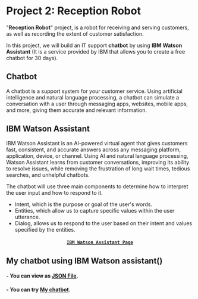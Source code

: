 # Project 2: Reception Robot
"**Reception Robot**" project, is a robot for receiving and serving customers, as well as recording the extent of customer satisfaction.

In this project, we will build an IT support **chatbot** by using **IBM Watson Assistant** (It is a service provided by IBM that allows you to create a free chatbot for 30 days).

## Chatbot
A chatbot is a support system for your customer service. Using artificial intelligence and natural language processing, a chatbot can simulate a conversation with a user through messaging apps, websites, mobile apps, and more, giving them accurate and relevant information.

## IBM Watson Assistant

IBM Watson Assistant is an AI-powered virtual agent that gives customers fast, consistent, and accurate answers across any messaging platform, application, device, or channel. Using AI and natural language processing, Watson Assistant learns from customer conversations, improving its ability to resolve issues, while removing the frustration of long wait times, tedious searches, and unhelpful chatbots.

The chatbot will use three main components to determine how to interpret the user input and how to respond to it.
* Intent, which is the purpose or goal of the user's words.
* Entities, which allow us to capture specific values within the user utterance.
* Dialog, allows us to respond to the user based on their intent and values specified by the entities.

#### <p align="center"> [`IBM Watson Assistant Page`](https://www.ibm.com/cloud/watson-assistant/)</p>

## My chatbot using IBM Watson assistant()


#### - You can view as [JSON File]().

#### - You can try [My chatbot](https://kawtherah.github.io/FR_ControlPanel/).



